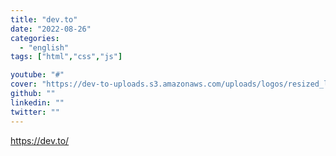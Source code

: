 ```yaml
---
title: "dev.to"
date: "2022-08-26"
categories:
  - "english"
tags: ["html","css","js"]

youtube: "#"
cover: "https://dev-to-uploads.s3.amazonaws.com/uploads/logos/resized_logo_UQww2soKuUsjaOGNB38o.png"
github: ""
linkedin: ""
twitter: ""
---
```




https://dev.to/
